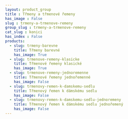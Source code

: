 ```yaml
---
layout: product_group
title : Třmeny a třmenové řemeny
has_image : False
slug : trmeny-a-trmenove-remeny
group_slug : trmeny-a-trmenove-remeny
cat_slug : konici
has_index : False
products:
  - slug: trmeny-barevne
    title: Třmeny barevné
    has_image: True
  - slug: trmenove-remeny-klasicke
    title: Třmenové řemeny klasické
    has_image: True
  - slug: trmenove-remeny-jednoremenne
    title: Třmenové řemeny jednořemenné
    has_image: False
  - slug: trmenovy-remen-k-damskemu-sedlu
    title: Třmenový řemen k dámskému sedlu
    has_image: False
  - slug: trmenovy-remen-k-damskemu-sedlu-jednoremeny
    title: Třmenový řemen k dámskému sedlu jednořemený
    has_image: False
---
```



